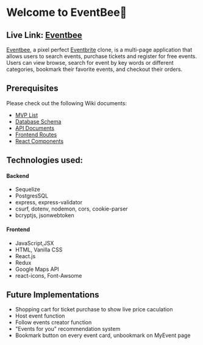 # Welcome to EventBee🐝
## Live Link: [Eventbee](https://event-bee.herokuapp.com/)

[Eventbee](https://event-bee.herokuapp.com/), a pixel perfect [Eventbrite](https://www.eventbrite.com/) clone, is a multi-page application that allows users to search events, purchase tickets and register for free events. Users can view browse, search for event by key words or different categories, bookmark their favorite events, and checkout their orders. 

## Prerequisites
Please check out the following Wiki documents:
- [MVP List](https://github.com/QCHEN0407/ReactProject-EventBee/wiki/MVP-Feature-List)
- [Database Schema](https://github.com/QCHEN0407/ReactProject-EventBee/wiki/Database-Schema)
- [API Documents](https://github.com/QCHEN0407/ReactProject-EventBee/wiki/API-Documentation)
- [Frontend Routes](https://github.com/QCHEN0407/ReactProject-EventBee/wiki/Frontend-Routes)
- [React Components](https://github.com/QCHEN0407/ReactProject-EventBee/wiki/React-Components)

## Technologies used:
#### Backend
- Sequelize
- PostgresSQL
- express, express-validator
- csurf, dotenv, nodemon, cors, cookie-parser
- bcryptjs, jsonwebtoken

#### Frontend
- JavaScript,JSX
- HTML, Vanilla CSS
- React.js
- Redux
- Google Maps API
- react-icons, Font-Awsome

## Future Implementations
- Shopping cart for ticket purchase to show live price caculation 
- Host event function 
- Follow events creator function
- "Events for you" recommendation system 
- Bookmark button on every event card, unbookmark on MyEvent page
